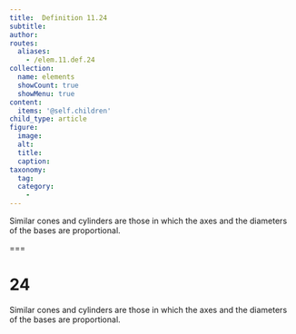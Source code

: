 ```yaml
---
title:  Definition 11.24
subtitle: 
author:
routes:
  aliases:
    - /elem.11.def.24
collection:
  name: elements
  showCount: true
  showMenu: true
content:
  items: '@self.children'
child_type: article
figure:
  image:
  alt:
  title:
  caption:
taxonomy:
  tag:
  category:
    - 
---
```


<p><hi rend="bold">Similar cones and cylinders</hi> are those in which the axes and the diameters of the bases are proportional.</p>

===

<h1>24</h1>
<p><span class="bold">Similar cones and cylinders</span> are those in which the axes and the diameters of the bases are proportional.</p>
